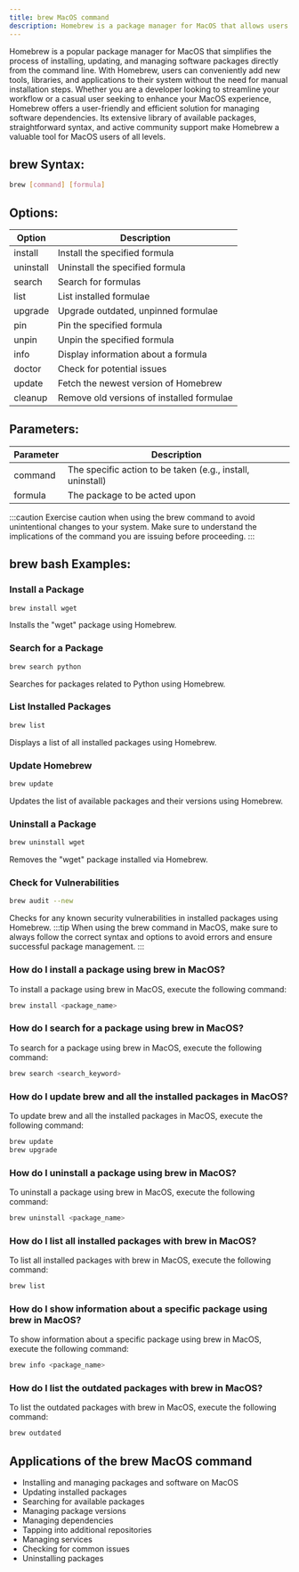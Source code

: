 ```yaml
---
title: brew MacOS command
description: Homebrew is a package manager for MacOS that allows users to easily install, update, and manage software packages from the command line.
---
```


Homebrew is a popular package manager for MacOS that simplifies the process of installing, updating, and managing software packages directly from the command line. With Homebrew, users can conveniently add new tools, libraries, and applications to their system without the need for manual installation steps. Whether you are a developer looking to streamline your workflow or a casual user seeking to enhance your MacOS experience, Homebrew offers a user-friendly and efficient solution for managing software dependencies. Its extensive library of available packages, straightforward syntax, and active community support make Homebrew a valuable tool for MacOS users of all levels.
## brew Syntax:
```bash
brew [command] [formula]
```
## Options:
| Option | Description                              |
|--------|------------------------------------------|
| install| Install the specified formula             |
| uninstall| Uninstall the specified formula         |
| search| Search for formulas                      |
| list   | List installed formulae                  |
| upgrade| Upgrade outdated, unpinned formulae      |
| pin    | Pin the specified formula                |
| unpin  | Unpin the specified formula              |
| info   | Display information about a formula      |
| doctor | Check for potential issues               |
| update | Fetch the newest version of Homebrew     |
| cleanup| Remove old versions of installed formulae|

## Parameters:
| Parameter | Description                           |
|-----------|---------------------------------------|
| command   | The specific action to be taken (e.g., install, uninstall)   |
| formula   | The package to be acted upon           |

:::caution
Exercise caution when using the brew command to avoid unintentional changes to your system. Make sure to understand the implications of the command you are issuing before proceeding.
:::
## brew bash Examples:
### Install a Package
```bash
brew install wget
```
Installs the "wget" package using Homebrew.

### Search for a Package
```bash
brew search python
```
Searches for packages related to Python using Homebrew.

### List Installed Packages
```bash
brew list
```
Displays a list of all installed packages using Homebrew.

### Update Homebrew
```bash
brew update
```
Updates the list of available packages and their versions using Homebrew.

### Uninstall a Package
```bash
brew uninstall wget
```
Removes the "wget" package installed via Homebrew.

### Check for Vulnerabilities
```bash
brew audit --new
```
Checks for any known security vulnerabilities in installed packages using Homebrew.
:::tip
When using the brew command in MacOS, make sure to always follow the correct syntax and options to avoid errors and ensure successful package management.
:::

### How do I install a package using brew in MacOS?
To install a package using brew in MacOS, execute the following command:
```bash
brew install <package_name>
```

### How do I search for a package using brew in MacOS?
To search for a package using brew in MacOS, execute the following command:
```bash
brew search <search_keyword>
```

### How do I update brew and all the installed packages in MacOS?
To update brew and all the installed packages in MacOS, execute the following command:
```bash
brew update
brew upgrade
```

### How do I uninstall a package using brew in MacOS?
To uninstall a package using brew in MacOS, execute the following command:
```bash
brew uninstall <package_name>
```

### How do I list all installed packages with brew in MacOS?
To list all installed packages with brew in MacOS, execute the following command:
```bash
brew list
```

### How do I show information about a specific package using brew in MacOS?
To show information about a specific package using brew in MacOS, execute the following command:
```bash
brew info <package_name>
```

### How do I list the outdated packages with brew in MacOS?
To list the outdated packages with brew in MacOS, execute the following command:
```bash
brew outdated
```
## Applications of the brew MacOS command

- Installing and managing packages and software on MacOS
- Updating installed packages
- Searching for available packages
- Managing package versions
- Managing dependencies
- Tapping into additional repositories
- Managing services
- Checking for common issues
- Uninstalling packages